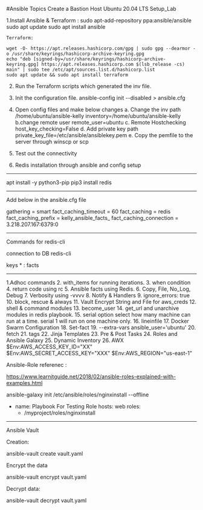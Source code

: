 #Ansible Topics
 Create a Bastion Host Ubuntu 20.04 LTS
Setup_Lab

1.Install Ansible & Terraform :
    sudo apt-add-repository ppa:ansible/ansible
    sudo apt update
    sudo apt install ansible

    Terraform:

    wget -O- https://apt.releases.hashicorp.com/gpg | sudo gpg --dearmor -o /usr/share/keyrings/hashicorp-archive-keyring.gpg
    echo "deb [signed-by=/usr/share/keyrings/hashicorp-archive-keyring.gpg] https://apt.releases.hashicorp.com $(lsb_release -cs) main" | sudo tee /etc/apt/sources.list.d/hashicorp.list
    sudo apt update && sudo apt install terraform

2. Run the Terraform scripts which generated the inv file.


3. Init the configuration file.
    ansible-config init --disabled > ansible.cfg
4. Open config files and make below changes
    a. Change the inv path /home/ubuntu/ansible-kelly
        inventory=/home/ubuntu/ansible-kelly
    b.change remote user
        remote_user=ubuntu
    c. Remote Hostchecking
        host_key_checking=False
    d. Add private key path
        private_key_file=/etc/ansible/ansiblekey.pem
    e. Copy the pemfile to the server through winscp or scp

5. Test out the connectivity

6. Redis installation through ansible and config setup

----
apt install -y python3-pip
pip3 install redis

----
Add below in the ansible.cfg file


gathering = smart
fact_caching_timeout = 60
fact_caching = redis
fact_caching_prefix = kelly_ansible_facts_
fact_caching_connection = 3.218.207.167:6379:0

----
Commands for redis-cli

connection to DB  redis-cli

keys * : facts

--------------------------
1.Adhoc commands
2. with_items for running iterations.
3. when condition
4. return code using rc
5. Ansible facts using Redis.
6. Copy, File, No_Log, Debug
7. Verbosity using -vvvv
8. Notify & Handlers
9. ignore_errors: true
10. block, rescue & always
11. Vault Encrypt String and File for aws_creds
12. shell & command modules
13. become_user
14. get_url and unarchive modules in redis playbook.
15. serial option select how many machine can run at a time. serial 1 will run
    on   one machine only.
16. lineinfile
17. Docker Swarm Configuration
18. Set-fact
19. --extra-vars ansible_user='ubuntu'
20. fetch
21. tags
22. Jinja Templates
23. Pre & Post Tasks
24. Roles and Ansible Galaxy
25. Dynamic Inventory
26. AWX
$Env:AWS_ACCESS_KEY_ID="XX"
$Env:AWS_SECRET_ACCESS_KEY="XXX"
$Env:AWS_REGION="us-east-1"


Ansible-Role referenec :

https://www.learnitguide.net/2018/02/ansible-roles-explained-with-examples.html

ansible-galaxy init /etc/ansible/roles/nginxinstall --offline

  - name: Playbook For Testing Role
    hosts: web
    roles:
      - /myproject/roles/nginxinstall


----
Ansible Vault

Creation:

ansible-vault create vault.yaml

Encrypt the data

 ansible-vault encrypt  vault.yaml

 Decrypt data:

 ansible-vault decrypt vault.yaml